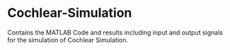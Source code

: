 # Cochlear-Simulation
Contains the MATLAB Code and results including input and output signals for the simulation of Cochlear Simulation.
